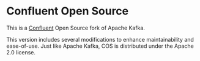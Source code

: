 Confluent Open Source
==========================
This is a [Confluent](https://www.confluent.io/) Open Source fork of Apache Kafka.

This version includes several modifications to enhance maintainability and ease-of-use.
Just like Apache Kafka, COS is distributed under the Apache 2.0 license.
